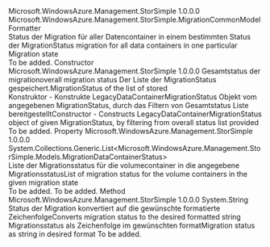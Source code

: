 <Type Name="LegacyDataContainerMigrationStatus" FullName="Microsoft.WindowsAzure.Management.StorSimple.LegacyDataContainerMigrationStatus">
  <TypeSignature Language="C#" Value="public class LegacyDataContainerMigrationStatus : Microsoft.WindowsAzure.Management.StorSimple.MigrationCommonModelFormatter" />
  <TypeSignature Language="ILAsm" Value=".class public auto ansi beforefieldinit LegacyDataContainerMigrationStatus extends Microsoft.WindowsAzure.Management.StorSimple.MigrationCommonModelFormatter" />
  <TypeSignature Language="DocId" Value="T:Microsoft.WindowsAzure.Management.StorSimple.LegacyDataContainerMigrationStatus" />
  <TypeSignature Language="VB.NET" Value="Public Class LegacyDataContainerMigrationStatus&#xA;Inherits MigrationCommonModelFormatter" />
  <TypeSignature Language="F#" Value="type LegacyDataContainerMigrationStatus = class&#xA;    inherit MigrationCommonModelFormatter" />
  <AssemblyInfo>
    <AssemblyName>Microsoft.WindowsAzure.Management.StorSimple</AssemblyName>
    <AssemblyVersion>1.0.0.0</AssemblyVersion>
  </AssemblyInfo>
  <Base>
    <BaseTypeName>Microsoft.WindowsAzure.Management.StorSimple.MigrationCommonModelFormatter</BaseTypeName>
  </Base>
  <Interfaces />
  <Docs>
    <summary>
            <span data-ttu-id="a91c7-101">Status der Migration für aller Datencontainer in einem bestimmten Status der Migration</span><span class="sxs-lookup"><span data-stu-id="a91c7-101">Status migration for all data containers in one particular Migration state</span></span>
            </summary>
    <remarks>To be added.</remarks>
  </Docs>
  <Members>
    <Member MemberName=".ctor">
      <MemberSignature Language="C#" Value="public LegacyDataContainerMigrationStatus (System.Collections.Generic.List&lt;Microsoft.WindowsAzure.Management.StorSimple.Models.MigrationDataContainerStatus&gt; overallStatusList, Microsoft.WindowsAzure.Management.StorSimple.Models.MigrationStatus type);" />
      <MemberSignature Language="ILAsm" Value=".method public hidebysig specialname rtspecialname instance void .ctor(class System.Collections.Generic.List`1&lt;class Microsoft.WindowsAzure.Management.StorSimple.Models.MigrationDataContainerStatus&gt; overallStatusList, valuetype Microsoft.WindowsAzure.Management.StorSimple.Models.MigrationStatus type) cil managed" />
      <MemberSignature Language="DocId" Value="M:Microsoft.WindowsAzure.Management.StorSimple.LegacyDataContainerMigrationStatus.#ctor(System.Collections.Generic.List{Microsoft.WindowsAzure.Management.StorSimple.Models.MigrationDataContainerStatus},Microsoft.WindowsAzure.Management.StorSimple.Models.MigrationStatus)" />
      <MemberSignature Language="VB.NET" Value="Public Sub New (overallStatusList As List(Of MigrationDataContainerStatus), type As MigrationStatus)" />
      <MemberSignature Language="F#" Value="new Microsoft.WindowsAzure.Management.StorSimple.LegacyDataContainerMigrationStatus : System.Collections.Generic.List&lt;Microsoft.WindowsAzure.Management.StorSimple.Models.MigrationDataContainerStatus&gt; * Microsoft.WindowsAzure.Management.StorSimple.Models.MigrationStatus -&gt; Microsoft.WindowsAzure.Management.StorSimple.LegacyDataContainerMigrationStatus" Usage="new Microsoft.WindowsAzure.Management.StorSimple.LegacyDataContainerMigrationStatus (overallStatusList, type)" />
      <MemberType>Constructor</MemberType>
      <AssemblyInfo>
        <AssemblyName>Microsoft.WindowsAzure.Management.StorSimple</AssemblyName>
        <AssemblyVersion>1.0.0.0</AssemblyVersion>
      </AssemblyInfo>
      <Parameters>
        <Parameter Name="overallStatusList" Type="System.Collections.Generic.List&lt;Microsoft.WindowsAzure.Management.StorSimple.Models.MigrationDataContainerStatus&gt;" />
        <Parameter Name="type" Type="Microsoft.WindowsAzure.Management.StorSimple.Models.MigrationStatus" />
      </Parameters>
      <Docs>
        <param name="overallStatusList"><span data-ttu-id="a91c7-102">Gesamtstatus der migration</span><span class="sxs-lookup"><span data-stu-id="a91c7-102">overall migration status</span></span></param>
        <param name="type"><span data-ttu-id="a91c7-103">Der Liste der MigrationStatus gespeichert.</span><span class="sxs-lookup"><span data-stu-id="a91c7-103">MigrationStatus of the list of stored</span></span></param>
        <summary>
            <span data-ttu-id="a91c7-104">Konstruktor - Konstrukte LegacyDataContainerMigrationStatus Objekt vom angegebenen MigrationStatus, durch das Filtern von Gesamtstatus Liste bereitgestellt</span><span class="sxs-lookup"><span data-stu-id="a91c7-104">Constructor - Constructs LegacyDataContainerMigrationStatus object of given MigrationStatus, by filtering from overall status list provided</span></span> 
            </summary>
        <remarks>To be added.</remarks>
      </Docs>
    </Member>
    <Member MemberName="StatusList">
      <MemberSignature Language="C#" Value="public System.Collections.Generic.List&lt;Microsoft.WindowsAzure.Management.StorSimple.Models.MigrationDataContainerStatus&gt; StatusList { get; set; }" />
      <MemberSignature Language="ILAsm" Value=".property instance class System.Collections.Generic.List`1&lt;class Microsoft.WindowsAzure.Management.StorSimple.Models.MigrationDataContainerStatus&gt; StatusList" />
      <MemberSignature Language="DocId" Value="P:Microsoft.WindowsAzure.Management.StorSimple.LegacyDataContainerMigrationStatus.StatusList" />
      <MemberSignature Language="VB.NET" Value="Public Property StatusList As List(Of MigrationDataContainerStatus)" />
      <MemberSignature Language="F#" Value="member this.StatusList : System.Collections.Generic.List&lt;Microsoft.WindowsAzure.Management.StorSimple.Models.MigrationDataContainerStatus&gt; with get, set" Usage="Microsoft.WindowsAzure.Management.StorSimple.LegacyDataContainerMigrationStatus.StatusList" />
      <MemberType>Property</MemberType>
      <AssemblyInfo>
        <AssemblyName>Microsoft.WindowsAzure.Management.StorSimple</AssemblyName>
        <AssemblyVersion>1.0.0.0</AssemblyVersion>
      </AssemblyInfo>
      <ReturnValue>
        <ReturnType>System.Collections.Generic.List&lt;Microsoft.WindowsAzure.Management.StorSimple.Models.MigrationDataContainerStatus&gt;</ReturnType>
      </ReturnValue>
      <Docs>
        <summary>
            <span data-ttu-id="a91c7-105">Liste der Migrationsstatus für die volumecontainer in die angegebene Migrationsstatus</span><span class="sxs-lookup"><span data-stu-id="a91c7-105">List of migration status for the volume containers in the given migration state</span></span> 
            </summary>
        <value>To be added.</value>
        <remarks>To be added.</remarks>
      </Docs>
    </Member>
    <Member MemberName="ToString">
      <MemberSignature Language="C#" Value="public override string ToString ();" />
      <MemberSignature Language="ILAsm" Value=".method public hidebysig virtual instance string ToString() cil managed" />
      <MemberSignature Language="DocId" Value="M:Microsoft.WindowsAzure.Management.StorSimple.LegacyDataContainerMigrationStatus.ToString" />
      <MemberSignature Language="VB.NET" Value="Public Overrides Function ToString () As String" />
      <MemberSignature Language="F#" Value="override this.ToString : unit -&gt; string" Usage="legacyDataContainerMigrationStatus.ToString " />
      <MemberType>Method</MemberType>
      <AssemblyInfo>
        <AssemblyName>Microsoft.WindowsAzure.Management.StorSimple</AssemblyName>
        <AssemblyVersion>1.0.0.0</AssemblyVersion>
      </AssemblyInfo>
      <ReturnValue>
        <ReturnType>System.String</ReturnType>
      </ReturnValue>
      <Parameters />
      <Docs>
        <summary>
            <span data-ttu-id="a91c7-106">Status der Migration konvertiert auf die gewünschte formatierte Zeichenfolge</span><span class="sxs-lookup"><span data-stu-id="a91c7-106">Converts migration status to the desired formatted string</span></span>
            </summary>
        <returns><span data-ttu-id="a91c7-107">Migrationsstatus als Zeichenfolge im gewünschten format</span><span class="sxs-lookup"><span data-stu-id="a91c7-107">Migration status as string in desired format</span></span></returns>
        <remarks>To be added.</remarks>
      </Docs>
    </Member>
  </Members>
</Type>